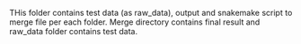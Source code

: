 THis folder contains test data (as raw_data), output and snakemake script to merge file per each folder. Merge directory contains final result and raw_data folder contains test data.
